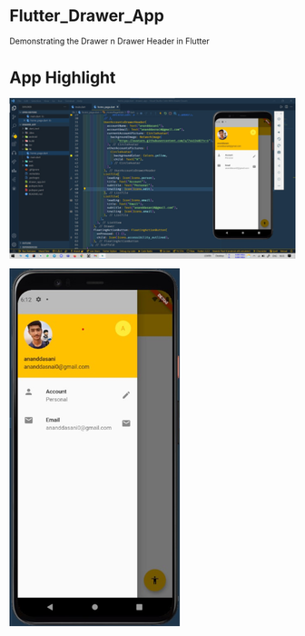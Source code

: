 # Flutter_Drawer_App
Demonstrating the Drawer n Drawer Header in Flutter

# App Highlight 

<img src="app_images/Drawer Code.jpg" width="1000" /><br>

<img src="app_images/Drawer App.jpg" width="300" /><br>
